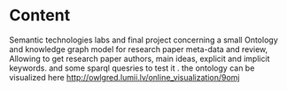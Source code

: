 # Content
Semantic technologies labs and final project concerning a small Ontology and knowledge graph model for research paper meta-data and review, Allowing to get research paper authors, main ideas, explicit and implicit keywords. and some sparql quesries to test it . the ontology can be visualized here http://owlgred.lumii.lv/online_visualization/9omj
